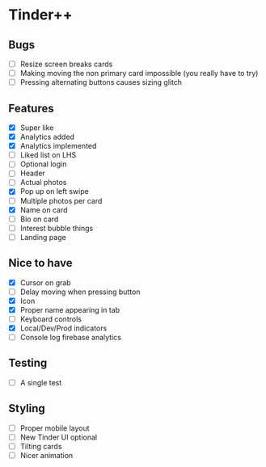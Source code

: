 # Tinder++

## Bugs

- [ ] Resize screen breaks cards
- [ ] Making moving the non primary card impossible (you really have to try)
- [ ] Pressing alternating buttons causes sizing glitch

## Features

- [x] Super like
- [x] Analytics added
- [x] Analytics implemented
- [ ] Liked list on LHS
- [ ] Optional login
- [ ] Header
- [ ] Actual photos
- [x] Pop up on left swipe
- [ ] Multiple photos per card
- [x] Name on card
- [ ] Bio on card
- [ ] Interest bubble things
- [ ] Landing page

## Nice to have

- [x] Cursor on grab
- [ ] Delay moving when pressing button
- [x] Icon
- [x] Proper name appearing in tab
- [ ] Keyboard controls
- [x] Local/Dev/Prod indicators
- [ ] Console log firebase analytics

## Testing

- [ ] A single test

## Styling

- [ ] Proper mobile layout
- [ ] New Tinder UI optional
- [ ] Tilting cards
- [ ] Nicer animation
